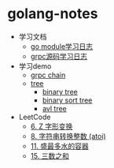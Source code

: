 # golang-notes

- 学习文档
    - [go module学习日志](go-module.md)
    - [grpc源码学习日志](grpc.md)
- 学习demo
    - [grpc chain](./example/chain/chain_test.go)
    - [tree](./example/tree)
        - [binary tree](./example/tree/binarytree.go)
        - [binary sort tree](./example/tree/binarysorttree.go)
        - [avl tree](./example/tree/balancebinarytree.go)
- LeetCode
    - [6. Z 字形变换](./example/leetcode/006_test.go)
    - [8. 字符串转换整数 (atoi)](./example/leetcode/008_test.go)
    - [11. 盛最多水的容器 ](./example/leetcode/011_test.go)
    - [15. 三数之和 ](./example/leetcode/015_test.go) 